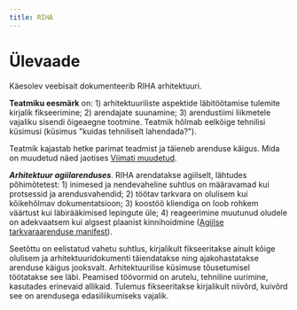 ```yaml
---
title: RIHA
---
```


# Ülevaade

Käesolev veebisait dokumenteerib RIHA arhitektuuri.

__Teatmiku eesmärk__ on: 1) arhitektuuriliste aspektide läbitöötamise tulemite kirjalik fikseerimine; 2) arendajate suunamine; 3)  arendustiimi liikmetele vajaliku sisendi õigeaegne tootmine. Teatmik hõlmab eelkõige tehnilisi küsimusi (küsimus "kuidas tehniliselt lahendada?").

Teatmik kajastab hetke parimat teadmist ja täieneb arenduse käigus. Mida on muudetud näed jaotises [Viimati muudetud](Muudetud). 

***Arhitektuur agiilarenduses***. RIHA arendatakse agiilselt, lähtudes põhimõtetest: 1) inimesed ja nendevaheline suhtlus on määravamad kui protsessid ja arendusvahendid; 2) töötav tarkvara on olulisem kui kõikehõlmav dokumentatsioon; 3) koostöö kliendiga on loob rohkem väärtust kui läbirääkimised lepingute üle; 4) reageerimine muutunud oludele on adekvaatsem kui algsest plaanist kinnihoidmine ([Agiilse tarkvaraarenduse manifest](http://agilemanifesto.org/iso/et/manifesto.html)).

Seetõttu on eelistatud vahetu suhtlus, kirjalikult fikseeritakse ainult kõige olulisem ja arhitektuuridokumenti täiendatakse ning ajakohastatakse arenduse käigus jooksvalt.  Arhitektuurilise küsimuse tõusetumisel töötatakse see läbi. Peamised töövormid on arutelu, tehniline uurimine, kasutades erinevaid allikaid. Tulemus fikseeritakse kirjalikult niivõrd, kuivõrd see on arendusega edasiliikumiseks vajalik. 





